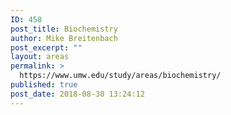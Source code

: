 ```yaml
---
ID: 458
post_title: Biochemistry
author: Mike Breitenbach
post_excerpt: ""
layout: areas
permalink: >
  https://www.umw.edu/study/areas/biochemistry/
published: true
post_date: 2018-08-30 13:24:12
---
```


<!-- Types Custom Fields: -->

<!-- End Types Custom Fields -->